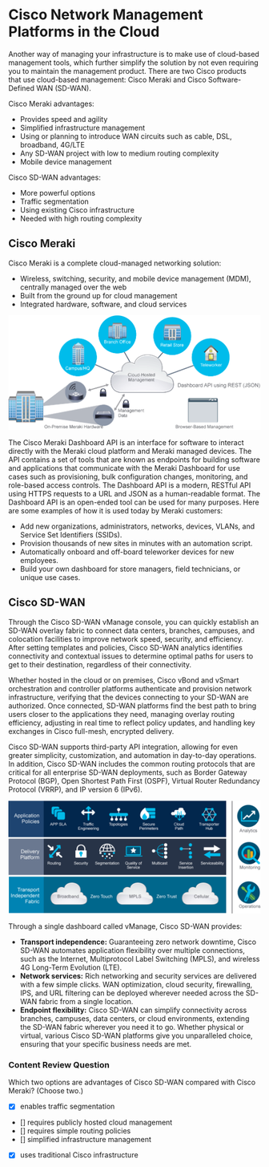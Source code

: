 
# Cisco Network Management Platforms in the Cloud

Another way of managing your infrastructure is to make use of cloud-based management tools, which further simplify the solution by not even requiring you to maintain the management product. There are two Cisco products that use cloud-based management: Cisco Meraki and Cisco Software-Defined WAN (SD-WAN).

Cisco Meraki advantages:

- Provides speed and agility
- Simplified infrastructure management
- Using or planning to introduce WAN circuits such as cable, DSL, broadband, 4G/LTE
- Any SD-WAN project with low to medium routing complexity
- Mobile device management

Cisco SD-WAN advantages:

- More powerful options
- Traffic segmentation
- Using existing Cisco infrastructure
- Needed with high routing complexity

## Cisco Meraki

Cisco Meraki is a complete cloud-managed networking solution:

- Wireless, switching, security, and mobile device management (MDM), centrally managed over the web
- Built from the ground up for cloud management
- Integrated hardware, software, and cloud services

![alt text](/DevNet/DEVASC_200-901/Images/image-2380.png)

The Cisco Meraki Dashboard API is an interface for software to interact directly with the Meraki cloud platform and Meraki managed devices. The API contains a set of tools that are known as endpoints for building software and applications that communicate with the Meraki Dashboard for use cases such as provisioning, bulk configuration changes, monitoring, and role-based access controls. The Dashboard API is a modern, RESTful API using HTTPS requests to a URL and JSON as a human-readable format. The Dashboard API is an open-ended tool can be used for many purposes. Here are some examples of how it is used today by Meraki customers:

- Add new organizations, administrators, networks, devices, VLANs, and Service Set Identifiers (SSIDs).
- Provision thousands of new sites in minutes with an automation script.
- Automatically onboard and off-board teleworker devices for new employees.
- Build your own dashboard for store managers, field technicians, or unique use cases.

## Cisco SD-WAN

Through the Cisco SD-WAN vManage console, you can quickly establish an SD-WAN overlay fabric to connect data centers, branches, campuses, and colocation facilities to improve network speed, security, and efficiency. After setting templates and policies, Cisco SD-WAN analytics identifies connectivity and contextual issues to determine optimal paths for users to get to their destination, regardless of their connectivity.

Whether hosted in the cloud or on premises, Cisco vBond and vSmart orchestration and controller platforms authenticate and provision network infrastructure, verifying that the devices connecting to your SD-WAN are authorized. Once connected, SD-WAN platforms find the best path to bring users closer to the applications they need, managing overlay routing efficiency, adjusting in real time to reflect policy updates, and handling key exchanges in Cisco full-mesh, encrypted delivery.

Cisco SD-WAN supports third-party API integration, allowing for even greater simplicity, customization, and automation in day-to-day operations. In addition, Cisco SD-WAN includes the common routing protocols that are critical for all enterprise SD-WAN deployments, such as Border Gateway Protocol (BGP), Open Shortest Path First (OSPF), Virtual Router Redundancy Protocol (VRRP), and IP version 6 (IPv6).

![alt text](/DevNet/DEVASC_200-901/Images/image-2381.png)

Through a single dashboard called vManage, Cisco SD-WAN provides:

- **Transport independence:** Guaranteeing zero network downtime, Cisco SD-WAN automates application flexibility over multiple connections, such as the Internet, Multiprotocol Label Switching (MPLS), and wireless 4G Long-Term Evolution (LTE).
- **Network services:** Rich networking and security services are delivered with a few simple clicks. WAN optimization, cloud security, firewalling, IPS, and URL filtering can be deployed wherever needed across the SD-WAN fabric from a single location.
- **Endpoint flexibility:** Cisco SD-WAN can simplify connectivity across branches, campuses, data centers, or cloud environments, extending the SD-WAN fabric wherever you need it to go. Whether physical or virtual, various Cisco SD-WAN platforms give you unparalleled choice, ensuring that your specific business needs are met.

### Content Review Question

Which two options are advantages of Cisco SD-WAN compared with Cisco Meraki? (Choose two.)

- [x] enables traffic segmentation
- [] requires publicly hosted cloud management
- [] requires simple routing policies
- [] simplified infrastructure management
- [x] uses traditional Cisco infrastructure
